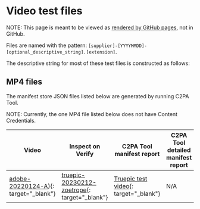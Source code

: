 # Video test files

NOTE: This page is meant to be viewed as [rendered by GitHub pages](https://c2pa.org/public-testfiles/video/), not in GitHub.

Files are named with the pattern: `[supplier]-[YYYYMMDD]-[optional_descriptive_string].[extension]`. 

The descriptive string for most of these test files is constructed as follows:

## MP4 files

The manifest store JSON files listed below are generated by running C2PA Tool.  

NOTE: Currently, the one MP4 file listed below does not have Content Credentials.

| Video | Inspect on Verify | C2PA Tool manifest report | C2PA Tool detailed manifest report |
|-------|-------------------|-----------------------|------------------------------------|
| [adobe-20220124-A](mp4/truepic-20230212-zoetrope.mp4)){: target="_blank"}  | [truepic-20230212-zoetrope](mp4/truepic-20230212-zoetrope.mp4){: target="_blank"}  |[Truepic test video](https://contentcredentials.org/verify?source=https://c2pa.org/public-testfiles/video/mp4/truepic-20230212-zoetrope.mp4){: target="_blank"} | N/A  | N/A  |
